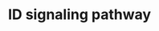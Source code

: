 ---
annotations:
- type: Pathway Ontology
  value: Inhibitor of DNA binding signaling pathway
authors:
- MaintBot
- AlexanderPico
- Christine Chichester
- Eweitz
description: 'Inhibitor of DNA binding (ID) proteins are members of the helix-loop-helix
  (HLH) family of proteins which lack a DNA binding domain themselves but bind to
  other family members inhibiting their DNA binding capacity. This family of proteins
  is comprised of IDs 1, 2, 3 and 4. They can be stimulated by ligands such as the
  Vascular Endothelial Growth Factor (VEGF), TGF beta and the T cell receptor.  Source:
  NetPath http://www.netpath.org/pathways?path_id=NetPath_5'
last-edited: 2021-12-23
organisms:
- Canis familiaris
redirect_from:
- /index.php/Pathway:WP1168
- /instance/WP1168
schema-jsonld:
- '@context': https://schema.org/
  '@id': https://wikipathways.github.io/pathways/WP1168.html
  '@type': Dataset
  creator:
    '@type': Organization
    name: WikiPathways
  description: 'Inhibitor of DNA binding (ID) proteins are members of the helix-loop-helix
    (HLH) family of proteins which lack a DNA binding domain themselves but bind to
    other family members inhibiting their DNA binding capacity. This family of proteins
    is comprised of IDs 1, 2, 3 and 4. They can be stimulated by ligands such as the
    Vascular Endothelial Growth Factor (VEGF), TGF beta and the T cell receptor.  Source:
    NetPath http://www.netpath.org/pathways?path_id=NetPath_5'
  keywords:
  - ATF3
  - ID2
  - TCF12
  - RAS
  - TCR
  - ELK4
  - TGFB1
  - ACVRL1
  - ID3
  - CD40LG
  - MYF5
  - BMP6
  - SMAD1
  - ELK3
  - SMAD5
  - LCK
  - IGF1
  - RBL2
  - ID1
  - PAX2
  - TCF3
  - ELK1
  - IGF1R
  - VEGFA
  - PAX8
  - CTNNB1
  - ERK
  - RB1
  - MAPK
  - SMAD3
  - PSMD4
  - MYOG
  - PAX5
  - MSC
  - ID4
  - CDK2
  - SREBF1
  - HES1
  - SMAD4
  - RELA
  - RBL1
  - PI3K
  - IFI16
  - BMP2
  - TCF7L2
  - FLT1
  - NFKB1
  - TERT
  - Gene Symbol
  - BMPR2
  - MYF6
  - MYOD1
  - CCNA2
  - NGF
  - CCNE1
  - IRS1
  - KDR
  - EGF
  license: CC0
  name: ID signaling pathway
seo: CreativeWork
title: ID signaling pathway
wpid: WP1168
---